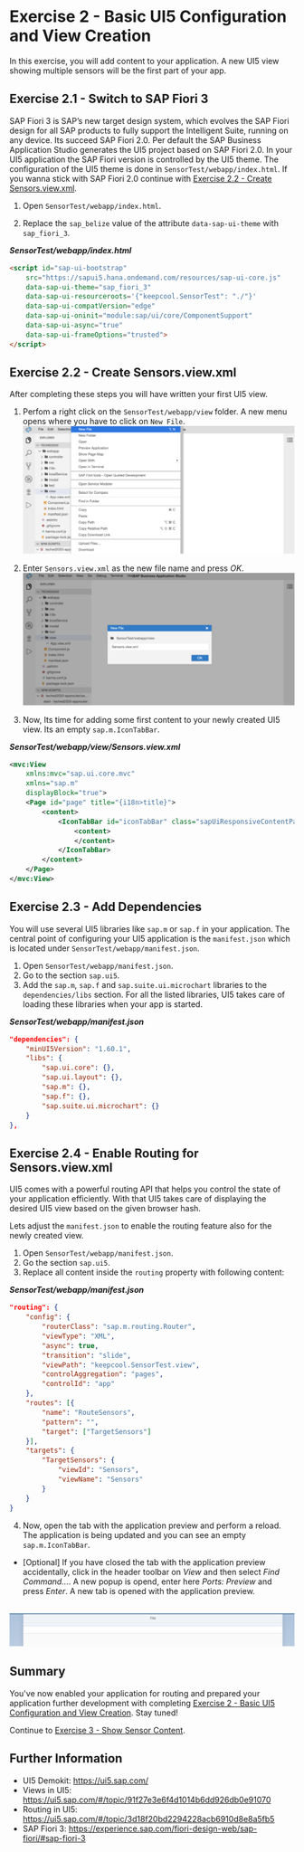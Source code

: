 # Exercise 2 - Basic UI5 Configuration and View Creation

In this exercise, you will add content to your application. A new UI5 view showing multiple sensors will be the first part of your app.

## Exercise 2.1 - Switch to SAP Fiori 3

SAP Fiori 3 is SAP’s new target design system, which evolves the SAP Fiori design for all SAP products to fully support the Intelligent Suite, running on any device. Its succeed SAP Fiori 2.0. Per default the SAP Business Application Studio generates the UI5 project based on SAP Fiori 2.0. In your UI5 application the SAP Fiori version is controlled by the UI5 theme. The configuration of the UI5 theme is done in `SensorTest/webapp/index.html`. If you wanna stick with SAP Fiori 2.0 continue with [Exercise 2.2 - Create Sensors.view.xml](#exercise-22---create-sensorsviewxml).

1. Open `SensorTest/webapp/index.html`.

2. Replace the `sap_belize` value of the attribute `data-sap-ui-theme` with `sap_fiori_3`.

***SensorTest/webapp/index.html***

````html
<script id="sap-ui-bootstrap"
    src="https://sapui5.hana.ondemand.com/resources/sap-ui-core.js"
    data-sap-ui-theme="sap_fiori_3"
    data-sap-ui-resourceroots='{"keepcool.SensorTest": "./"}'
    data-sap-ui-compatVersion="edge"
    data-sap-ui-oninit="module:sap/ui/core/ComponentSupport"
    data-sap-ui-async="true"
    data-sap-ui-frameOptions="trusted">
</script>
````

## Exercise 2.2 - Create Sensors.view.xml

After completing these steps you will have written your first UI5 view.

1. Perfom a right click on the `SensorTest/webapp/view` folder. A new menu opens where you have to click on `New File`.
<br>![](/exercises/ex2/images/02_02_0010.png)

2. Enter `Sensors.view.xml` as the new file name and press *OK*.
<br>![](/exercises/ex2/images/02_02_0020.png)

3. Now, Its time for adding some first content to your newly created UI5 view. Its an empty `sap.m.IconTabBar`.

***SensorTest/webapp/view/Sensors.view.xml***

````xml
<mvc:View
    xmlns:mvc="sap.ui.core.mvc"
    xmlns="sap.m"
    displayBlock="true">
    <Page id="page" title="{i18n>title}">
        <content>
            <IconTabBar id="iconTabBar" class="sapUiResponsiveContentPadding">
                <content>
                </content>
            </IconTabBar>
        </content>
    </Page>
</mvc:View>
````

## Exercise 2.3 - Add Dependencies

You will use several UI5 libraries like `sap.m` or `sap.f` in your application. The central point of configuring your UI5 application is the `manifest.json` which is located under `SensorTest/webapp/manifest.json`.

1. Open `SensorTest/webapp/manifest.json`.
2. Go to the section `sap.ui5`.
3. Add the `sap.m`, `sap.f` and `sap.suite.ui.microchart` libraries to the `dependencies/libs` section. For all the listed libraries, UI5 takes care of loading these libraries when your app is started.

***SensorTest/webapp/manifest.json***

````json
"dependencies": {
    "minUI5Version": "1.60.1",
    "libs": {
        "sap.ui.core": {},
        "sap.ui.layout": {},
        "sap.m": {},
        "sap.f": {},
        "sap.suite.ui.microchart": {}
    }
},
````

## Exercise 2.4 - Enable Routing for Sensors.view.xml

UI5 comes with a powerful routing API that helps you control the state of your application efficiently. With that UI5 takes care of displaying the desired UI5 view based on the given browser hash.

Lets adjust the `manifest.json` to enable the routing feature also for the newly created view.

1. Open `SensorTest/webapp/manifest.json`.
2. Go the section `sap.ui5`.
3. Replace all content inside the `routing` property with following content:

***SensorTest/webapp/manifest.json***

````json
"routing": {
    "config": {
        "routerClass": "sap.m.routing.Router",
        "viewType": "XML",
        "async": true,
        "transition": "slide",
        "viewPath": "keepcool.SensorTest.view",
        "controlAggregation": "pages",
        "controlId": "app"
    },
    "routes": [{
        "name": "RouteSensors",
        "pattern": "",
        "target": ["TargetSensors"]
    }],
    "targets": {
        "TargetSensors": {
            "viewId": "Sensors",
            "viewName": "Sensors"
        }
    }
}
````

4. Now, open the tab with the application preview and perform a reload. The application is being updated and you can see an empty `sap.m.IconTabBar`.
  * [Optional] If you have closed the tab with the application preview accidentally, click in the header toolbar on *View* and then select *Find Command...*. A new popup is opend, enter here *Ports: Preview* and press *Enter*. A new tab is opened with the application preview.</ul>

<br>![](images/02_02_0030.png)

## Summary

You've now enabled your application for routing and prepared your application further development with completing [Exercise 2 - Basic UI5 Configuration and  View Creation](#exercise-2---basic-ui5-configuration-and-view-creation). Stay tuned!

Continue to [Exercise 3 - Show Sensor Content](../ex3/README.md).


## Further Information

* UI5 Demokit: https://ui5.sap.com/
* Views in UI5: https://ui5.sap.com/#/topic/91f27e3e6f4d1014b6dd926db0e91070
* Routing in UI5: https://ui5.sap.com/#/topic/3d18f20bd2294228acb6910d8e8a5fb5
* SAP Fiori 3: https://experience.sap.com/fiori-design-web/sap-fiori/#sap-fiori-3
